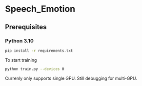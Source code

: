 # Speech_Emotion

## Prerequisites
### Python 3.10
```bash
pip install -r requirements.txt
```

To start training
```bash
python train.py --devices 0
```

Currenly only supports single GPU. Still debugging for multi-GPU.